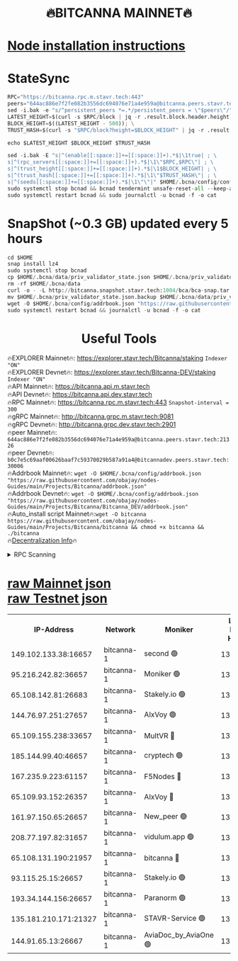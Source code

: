 <h1 align="center"> 🔥BITCANNA MAINNET🔥</h1>


[Node installation instructions](https://github.com/obajay/nodes-Guides/tree/main/Projects/Bitcanna)
=

# StateSync
```python
RPC="https://bitcanna.rpc.m.stavr.tech:443"
peers="644ac886e7f2fe082b3556dc694076e71a4e959a@bitcanna.peers.stavr.tech:21326"
sed -i.bak -e "s/^persistent_peers *=.*/persistent_peers = \"$peers\"/" $HOME/.bcna/config/config.toml
LATEST_HEIGHT=$(curl -s $RPC/block | jq -r .result.block.header.height); \
BLOCK_HEIGHT=$((LATEST_HEIGHT - 500)); \
TRUST_HASH=$(curl -s "$RPC/block?height=$BLOCK_HEIGHT" | jq -r .result.block_id.hash)

echo $LATEST_HEIGHT $BLOCK_HEIGHT $TRUST_HASH

sed -i.bak -E "s|^(enable[[:space:]]+=[[:space:]]+).*$|\1true| ; \
s|^(rpc_servers[[:space:]]+=[[:space:]]+).*$|\1\"$RPC,$RPC\"| ; \
s|^(trust_height[[:space:]]+=[[:space:]]+).*$|\1$BLOCK_HEIGHT| ; \
s|^(trust_hash[[:space:]]+=[[:space:]]+).*$|\1\"$TRUST_HASH\"| ; \
s|^(seeds[[:space:]]+=[[:space:]]+).*$|\1\"\"|" $HOME/.bcna/config/config.toml
sudo systemctl stop bcnad && bcnad tendermint unsafe-reset-all --keep-addr-book
sudo systemctl restart bcnad && sudo journalctl -u bcnad -f -o cat
```
# SnapShot (~0.3 GB) updated every 5 hours
```python
cd $HOME
snap install lz4
sudo systemctl stop bcnad
cp $HOME/.bcna/data/priv_validator_state.json $HOME/.bcna/priv_validator_state.json.backup
rm -rf $HOME/.bcna/data
curl -o - -L http://bitcanna.snapshot.stavr.tech:1004/bca/bca-snap.tar.lz4 | lz4 -c -d - | tar -x -C $HOME/.bcna --strip-components 2
mv $HOME/.bcna/priv_validator_state.json.backup $HOME/.bcna/data/priv_validator_state.json
wget -O $HOME/.bcna/config/addrbook.json "https://raw.githubusercontent.com/obajay/nodes-Guides/main/Projects/Bitcanna/addrbook.json"
sudo systemctl restart bcnad && journalctl -u bcnad -f -o cat
```

 <h1 align="center"> Useful Tools</h1>

🔥EXPLORER Mainnet🔥:    https://explorer.stavr.tech/Bitcanna/staking          `Indexer "ON"` \
🔥EXPLORER Devnet🔥:     https://explorer.stavr.tech/Bitcanna-DEV/staking     `Indexer "ON"` \
🔥API Mainnet🔥:         https://bitcanna.api.m.stavr.tech \
🔥API Devnet🔥:          https://bitcanna.api.dev.stavr.tech \
🔥RPC Mainnet🔥:         https://bitcanna.rpc.m.stavr.tech:443         `Snapshot-interval = 300` \
🔥gRPC Mainnet🔥:        http://bitcanna.grpc.m.stavr.tech:9081 \
🔥gRPC Devnet🔥:         http://bitcanna.grpc.dev.stavr.tech:2901 \
🔥peer Mainnet🔥:        `644ac886e7f2fe082b3556dc694076e71a4e959a@bitcanna.peers.stavr.tech:21326` \
🔥peer Devnet🔥:         `b0c7e5c69aaf00626baaf7c59370029b587a91a4@bitcannadev.peers.stavr.tech:30006` \
🔥Addrbook Mainnet🔥:    ```wget -O $HOME/.bcna/config/addrbook.json "https://raw.githubusercontent.com/obajay/nodes-Guides/main/Projects/Bitcanna/addrbook.json"``` \
🔥Addrbook Devnet🔥:    ```wget -O $HOME/.bcna/config/addrbook.json "https://raw.githubusercontent.com/obajay/nodes-Guides/main/Projects/Bitcanna/Bitcanna_DEV/addrbook.json"``` \
🔥Auto_install script Mainnet🔥:```wget -O bitcanna https://raw.githubusercontent.com/obajay/nodes-Guides/main/Projects/Bitcanna/bitcanna && chmod +x bitcanna && ./bitcanna``` \
🔥[Decentralization Info](https://github.com/obajay/StateSync-snapshots/tree/main/Projects/Bitcanna/Decentralization)🔥


<details>
<summary>RPC Scanning</summary>

<h2 align="center"> We scan nodes in real time every 4 hours. And we provide the final result of RPC endpoints.
We cannot influence the operation of these nodes in any way. </h2>


```python
If Voting Power is higher than 0 --> then the Node is a validator of the network and may be subject to attack and be a potential threat to the chain.
```
```python
We marked such validators with a red symbol
```

</details>

[raw Mainnet json](https://rpc-check.bcam.stavr.tech/bcam/rpc-bcam-result.json) \
[raw Testnet json](https://github.com/obajay/StateSync-snapshots/tree/main/Projects/Bitcanna/Rpc-Check-Testnet)
=



<table><tr><th>IP-Address</th><th>Network</th><th>Moniker</th><th>Latest Block Height</th><th>Earliest Block Height</th><th>Catching Up</th><th>Tx Index</th><th>Voting Power</th><th>Scan Time</th></tr><tr><td>149.102.133.38:16657</td><td>bitcanna-1</td><td>second 🟢</td><td>13057699</td><td>1</td><td>False</td><td>on</td><td>0</td><td>2024-03-17T23:16:51.950223370UTC</td></tr><tr><td>95.216.242.82:36657</td><td>bitcanna-1</td><td>Moniker 🟢</td><td>13057689</td><td>5776907</td><td>False</td><td>on</td><td>0</td><td>2024-03-17T23:15:52.654930746UTC</td></tr><tr><td>65.108.142.81:26683</td><td>bitcanna-1</td><td>Stakely.io 🟢</td><td>13057692</td><td>6152001</td><td>False</td><td>on</td><td>0</td><td>2024-03-17T23:16:13.827839606UTC</td></tr><tr><td>144.76.97.251:27657</td><td>bitcanna-1</td><td>AlxVoy 🟢</td><td>13057697</td><td>8805201</td><td>False</td><td>on</td><td>0</td><td>2024-03-17T23:16:41.395758139UTC</td></tr><tr><td>65.109.155.238:33657</td><td>bitcanna-1</td><td>MultVR 🔴</td><td>13057693</td><td>9933415</td><td>False</td><td>on</td><td>352472</td><td>2024-03-17T23:16:19.299374406UTC</td></tr><tr><td>185.144.99.40:46657</td><td>bitcanna-1</td><td>cryptech 🟢</td><td>13057688</td><td>11528001</td><td>False</td><td>on</td><td>0</td><td>2024-03-17T23:15:48.264452078UTC</td></tr><tr><td>167.235.9.223:61157</td><td>bitcanna-1</td><td>F5Nodes 🔴</td><td>13057694</td><td>12084001</td><td>False</td><td>on</td><td>570</td><td>2024-03-17T23:16:23.593294152UTC</td></tr><tr><td>65.109.93.152:26357</td><td>bitcanna-1</td><td>AlxVoy 🔴</td><td>13057699</td><td>12109301</td><td>False</td><td>on</td><td>1391929</td><td>2024-03-17T23:16:52.538907726UTC</td></tr><tr><td>161.97.150.65:26657</td><td>bitcanna-1</td><td>New_peer 🟢</td><td>13057692</td><td>12254001</td><td>False</td><td>on</td><td>0</td><td>2024-03-17T23:16:14.110216405UTC</td></tr><tr><td>208.77.197.82:31657</td><td>bitcanna-1</td><td>vidulum.app 🟢</td><td>13057693</td><td>12386934</td><td>False</td><td>on</td><td>0</td><td>2024-03-17T23:16:16.875187847UTC</td></tr><tr><td>65.108.131.190:21957</td><td>bitcanna-1</td><td>bitcanna 🔴</td><td>13057695</td><td>12957695</td><td>False</td><td>on</td><td>419946</td><td>2024-03-17T23:16:28.031795133UTC</td></tr><tr><td>93.115.25.15:26657</td><td>bitcanna-1</td><td>Stakely.io 🟢</td><td>13057692</td><td>13004569</td><td>False</td><td>on</td><td>0</td><td>2024-03-17T23:16:09.401320598UTC</td></tr><tr><td>193.34.144.156:26657</td><td>bitcanna-1</td><td>Paranorm 🟢</td><td>13057695</td><td>13042501</td><td>False</td><td>on</td><td>0</td><td>2024-03-17T23:16:30.316478733UTC</td></tr><tr><td>135.181.210.171:21327</td><td>bitcanna-1</td><td>STAVR-Service 🟢</td><td>13057697</td><td>13054001</td><td>False</td><td>on</td><td>0</td><td>2024-03-17T23:16:41.181315267UTC</td></tr><tr><td>144.91.65.13:26667</td><td>bitcanna-1</td><td>AviaDoc_by_AviaOne 🟢</td><td>13057696</td><td>13057501</td><td>False</td><td>on</td><td>0</td><td>2024-03-17T23:16:36.812348440UTC</td></tr></table>
